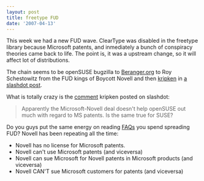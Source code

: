```yaml
---
layout: post
title: freetype FUD
date: '2007-04-13'
---
```


This week we had a new FUD wave. ClearType was disabled in the freetype library because Microsoft patents, and inmediately a bunch of conspiracy theories came back to life. The point is, it was a upstream change, so it will affect lot of distributions.

The chain seems to be openSUSE bugzilla to [Beranger.org][4] to Roy Schestowitz from the FUD kings of Boycott Novell and then [kripken][2] in [a slashdot post][1].

What is totally crazy is the [comment][3] kripken posted on slashdot:

> Apparently the Microsoft-Novell deal doesn't help openSUSE out much with regard to MS patents. Is the same true for SUSE?

Do you guys put the same energy on reading [FAQs][5] you spend spreading FUD? Novell has been repeating all the time:

* Novell has no license for Microsoft patents.  
* Novell can't use Microsoft patents (and viceversa)  
* Novell can sue Microsoft for Novell patents in Microsoft products (and viceversa)  
* Novell CAN'T sue Microsoft customers for patents (and viceversa)

[1]: http://linux.slashdot.org/article.pl?sid=07/04/10/0252229  
 [2]: http://6thsenseless.blogspot.com/  
 [3]: http://slashdot.org/comments.pl?sid=230491&cid=18701629  
 [4]: http://beranger.org/index.php?article=2787  
 [5]: http://www.novell.com/linux/microsoft/faq_opensource.html


